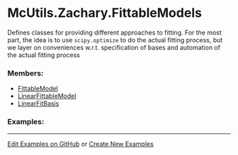 # <a id="McUtils.Zachary.FittableModels">McUtils.Zachary.FittableModels</a>
    
Defines classes for providing different approaches to fitting.
For the most part, the idea is to use `scipy.optimize` to do the actual fitting process,
but we layer on conveniences w.r.t. specification of bases and automation of the actual fitting process

### Members:

  - [FittableModel](FittableModels/FittableModel.md)
  - [LinearFittableModel](FittableModels/LinearFittableModel.md)
  - [LinearFitBasis](FittableModels/LinearFitBasis.md)

### Examples:



___

[Edit Examples on GitHub](https://github.com/McCoyGroup/References/edit/gh-pages/Documentation/examples/McUtils/Zachary/FittableModels.md) or 
[Create New Examples](https://github.com/McCoyGroup/References/new/gh-pages/?filename=Documentation/examples/McUtils/Zachary/FittableModels.md)